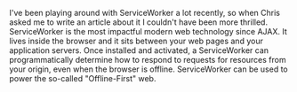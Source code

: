 I've been playing around with ServiceWorker a lot recently, so when Chris asked me to write an article about it I couldn't have been more thrilled. ServiceWorker is the most impactful modern web technology since AJAX. It lives inside the browser and it sits between your web pages and your application servers. Once installed and activated, a ServiceWorker can programmatically determine how to respond to requests for resources from your origin, even when the browser is offline. ServiceWorker can be used to power the so-called "Offline-First" web.
